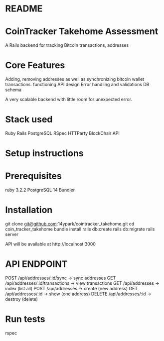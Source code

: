 # README

# CoinTracker Takehome Assessment

A Rails backend for tracking Bitcoin transactions, addresses

# Core Features

Adding, removing addresses as well as synchronizing bitcoin wallet transactions. 
functioning API design
Error handling and validations
DB schema 

A very scalable backend with little room for unexpected error. 

# Stack used

Ruby
Rails
PostgreSQL
RSpec
HTTParty
BlockChair API

# Setup instructions

# Prerequisites
ruby 3.2.2
PostgreSQL 14
Bundler

# Installation
git clone git@github.com:14ypark/cointracker_takehome.git
cd coin_tracker_takehome
bundle install
rails db:create
rails db:migrate
rails server

API will be available at http://localhost:3000

# API ENDPOINT

POST   /api/addresses/:id/sync          -> sync addresses
GET    /api/addresses/:id/transactions  -> view transactions 
GET    /api/addresses                   -> index (list all)
POST   /api/addresses                   -> create (new address)
GET    /api/addresses/:id               -> show (one address)
DELETE /api/addresses/:id               -> destroy (delete)


# Run tests

rspec 



